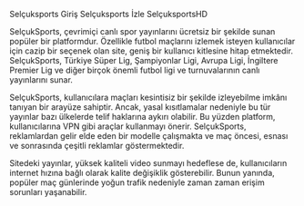 Selçuksports Giriş
Selçuksports İzle
SelçuksportsHD

SelçukSports, çevrimiçi canlı spor yayınlarını ücretsiz bir şekilde sunan popüler bir platformdur. Özellikle futbol maçlarını izlemek isteyen kullanıcılar için cazip bir seçenek olan site, geniş bir kullanıcı kitlesine hitap etmektedir. SelçukSports, Türkiye Süper Lig, Şampiyonlar Ligi, Avrupa Ligi, İngiltere Premier Lig ve diğer birçok önemli futbol ligi ve turnuvalarının canlı yayınlarını sunar.

SelçukSports, kullanıcılara maçları kesintisiz bir şekilde izleyebilme imkânı tanıyan bir arayüze sahiptir. Ancak, yasal kısıtlamalar nedeniyle bu tür yayınlar bazı ülkelerde telif haklarına aykırı olabilir. Bu yüzden platform, kullanıcılarına VPN gibi araçlar kullanmayı önerir. SelçukSports, reklamlardan gelir elde eden bir modelle çalışmakta ve maç öncesi, esnası ve sonrasında çeşitli reklamlar göstermektedir.

Sitedeki yayınlar, yüksek kaliteli video sunmayı hedeflese de, kullanıcıların internet hızına bağlı olarak kalite değişiklik gösterebilir. Bunun yanında, popüler maç günlerinde yoğun trafik nedeniyle zaman zaman erişim sorunları yaşanabilir.
